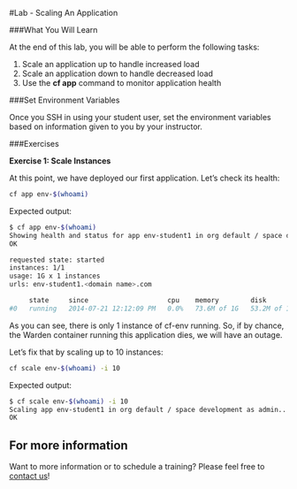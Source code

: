 #Lab - Scaling An Application

###What You Will Learn

At the end of this lab, you will be able to perform the following tasks:

1. Scale an application up to handle increased load
2. Scale an application down to handle decreased load
3. Use the **cf app** command to monitor application health

###Set Environment Variables

Once you SSH in using your student user, set the environment variables based on information given to you by your instructor.

###Exercises

**Exercise 1: Scale Instances**

At this point, we have deployed our first application. Let’s check its health:

```bash
cf app env-$(whoami)
```

Expected output:

```bash
$ cf app env-$(whoami)
Showing health and status for app env-student1 in org default / space development as admin...
OK

requested state: started
instances: 1/1
usage: 1G x 1 instances
urls: env-student1.<domain name>.com

     state     since                    cpu    memory        disk
#0   running   2014-07-21 12:12:09 PM   0.0%   73.6M of 1G   53.2M of 1G
```

As you can see, there is only 1 instance of cf-env running. So, if by chance, the Warden container running this application dies, we will have an outage.

Let’s fix that by scaling up to 10 instances:

```bash
cf scale env-$(whoami) -i 10
```

Expected output:

```bash
$ cf scale env-$(whoami) -i 10
Scaling app env-student1 in org default / space development as admin...
OK
```

## For more information

Want to more information or to schedule a training? Please feel free to [contact us](http://starkandwayne.com/contact-us.html)!

